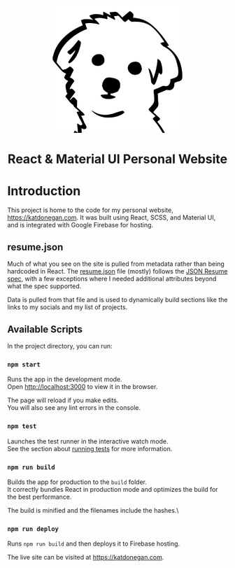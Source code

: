 <p align="center">
    <img src="./public/project-icons/personal-site-logo.png" alt="React & Material UI Personal Website" width="300"/>
    <h1 align="center">
        React & Material UI Personal Website
    </h1>
</p>

# Introduction

This project is home to the code for my personal website, https://katdonegan.com. It was built using React, SCSS, and Material UI, and is integrated with Google Firebase for hosting.

## resume.json

Much of what you see on the site is pulled from metadata rather than being hardcoded in React. The [resume.json](./src/resume.json) file (mostly) follows the [JSON Resume spec](https://jsonresume.org/), with a few exceptions where I needed additional attributes beyond what the spec supported.

Data is pulled from that file and is used to dynamically build sections like the links to my socials and my list of projects.

## Available Scripts

In the project directory, you can run:

### `npm start`

Runs the app in the development mode.\
Open [http://localhost:3000](http://localhost:3000) to view it in the browser.

The page will reload if you make edits.\
You will also see any lint errors in the console.

### `npm test`

Launches the test runner in the interactive watch mode.\
See the section about [running tests](https://facebook.github.io/create-react-app/docs/running-tests) for more information.

### `npm run build`

Builds the app for production to the `build` folder.\
It correctly bundles React in production mode and optimizes the build for the best performance.

The build is minified and the filenames include the hashes.\

### `npm run deploy`

Runs `npm run build` and then deploys it to Firebase hosting.

The live site can be visited at https://katdonegan.com.
